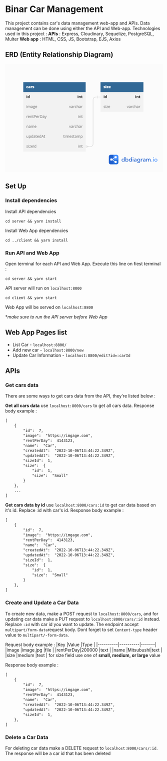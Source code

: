 ﻿# Binar Car Management

This project contains car's data management web-app and APIs. Data management can be done using either the API and Web-app.
Technologies used in this project :
**APIs** : Express, Cloudinary, Sequelize, PostgreSQL, Multer
**Web app** : HTML, CSS, JS, Bootstrap, EJS, Axios

## ERD (Entity Relationship Diagram)
![ERD](https://raw.githubusercontent.com/NoFall887/binar-car-management/main/Untitled.png)

## Set Up
### Install dependencies
Install API dependencies

    cd server && yarn install
   Install Web App dependencies

    cd ../client && yarn install
 ### Run API and Web App
 Open terminal for each API and Web App. 
 Execute this line on fiest terminal :

    cd server && yarn start
API server will run on `localhost:8000`
 
    cd client && yarn start
Web App will be served on `localhost:8800`

**make sure to run the API server before Web App*

## Web App Pages list

 - List Car - `localhost:8800/`
 - Add new car - `localhost:8800/new`
 - Update Car Information - `localhost:8800/edit?id=:carId`

## APIs
### Get cars data
There are some ways to get cars data from the API, they're listed below :

**Get all cars data**
use `localhost:8000/cars` to get all cars data.
Response body example :
```
[
	{
		"id":  7,
		"image":  "https://imgage.com",
		"rentPerDay":  4143123,
		"name":  "Car",
		"createdAt":  "2022-10-06T13:44:22.349Z",
		"updatedAt":  "2022-10-06T13:44:22.349Z",
		"sizeId":  1,
		"size":  {
			"id":  1,
			"size":  "Small"
		}
	},
	...
]
```
**Get cars data by id**
use `localhost:8000/cars:id` to get car data based on it's id. Replace :id with car's id.
Response body example :
```
[
	{
		"id":  7,
		"image":  "https://imgage.com",
		"rentPerDay":  4143123,
		"name":  "Car",
		"createdAt":  "2022-10-06T13:44:22.349Z",
		"updatedAt":  "2022-10-06T13:44:22.349Z",
		"sizeId":  1,
		"size":  {
			"id":  1,
			"size":  "Small"
		}
	},
]
```
### Create and Update a Car Data
To create new data, make a POST request to `localhost:8000/cars`, and for updating car data make a PUT request to `localhost:8000/cars/:id` instead. Replace `:id` with car id you want to update.
The endpoint accept `multipart/form-data`request body. Dont forget to set `Content-type` header value to `multipart/-form-data`.

Request body example :
|Key       |Value     |Type   |
|----------|----------|-------|
|image     |image.jpg |file   |
|rentPerDay|200000    |text   |
|name      |Mitsubushi|text   |
|size      |medium    |text   |
for size field use one of  **small, medium, or large** value

Response body example :
```
[
	{
		"id":  7,
		"image":  "https://imgage.com",
		"rentPerDay":  4143123,
		"name":  "Car",
		"createdAt":  "2022-10-06T13:44:22.349Z",
		"updatedAt":  "2022-10-06T13:44:22.349Z",
		"sizeId":  1,
	},
]
```

### Delete a Car Data
For deleting car data make a DELETE request to `localhost:8000/cars/:id`. The response will be a car id that has been deleted


